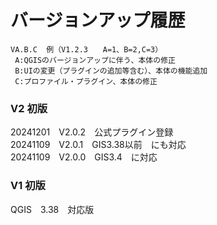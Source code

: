 # バージョンアップ履歴 
    VA.B.C  例（V1.2.3　　A=1、B=2,C=3）  
     A:QGISのバージョンアップに伴う、本体の修正  
     B:UIの変更（プラグインの追加等含む）、本体の機能追加  
     C:プロファイル・プラグイン、本体の修正  
### V2 初版  
20241201　V2.0.2　公式プラグイン登録  
20241109　V2.0.1　GIS3.38以前　にも対応  
20241109　V2.0.0　GIS3.4　に対応  
### V1 初版  
QGIS　3.38　対応版
